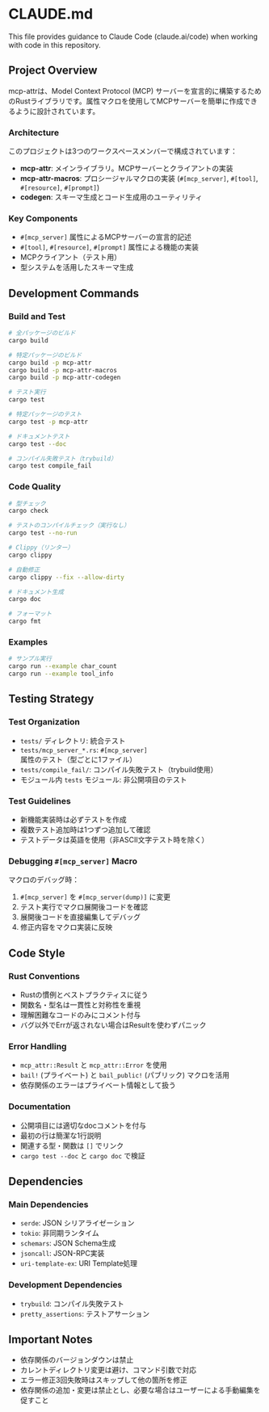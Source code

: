 # CLAUDE.md

This file provides guidance to Claude Code (claude.ai/code) when working with code in this repository.

## Project Overview

mcp-attrは、Model Context Protocol (MCP) サーバーを宣言的に構築するためのRustライブラリです。属性マクロを使用してMCPサーバーを簡単に作成できるように設計されています。

### Architecture

このプロジェクトは3つのワークスペースメンバーで構成されています：

- **mcp-attr**: メインライブラリ。MCPサーバーとクライアントの実装
- **mcp-attr-macros**: プロシージャルマクロの実装 (`#[mcp_server]`, `#[tool]`, `#[resource]`, `#[prompt]`)
- **codegen**: スキーマ生成とコード生成用のユーティリティ

### Key Components

- `#[mcp_server]` 属性によるMCPサーバーの宣言的記述
- `#[tool]`, `#[resource]`, `#[prompt]` 属性による機能の実装
- MCPクライアント（テスト用）
- 型システムを活用したスキーマ生成

## Development Commands

### Build and Test
```bash
# 全パッケージのビルド
cargo build

# 特定パッケージのビルド
cargo build -p mcp-attr
cargo build -p mcp-attr-macros
cargo build -p mcp-attr-codegen

# テスト実行
cargo test

# 特定パッケージのテスト
cargo test -p mcp-attr

# ドキュメントテスト
cargo test --doc

# コンパイル失敗テスト（trybuild）
cargo test compile_fail
```

### Code Quality
```bash
# 型チェック
cargo check

# テストのコンパイルチェック（実行なし）
cargo test --no-run

# Clippy（リンター）
cargo clippy

# 自動修正
cargo clippy --fix --allow-dirty

# ドキュメント生成
cargo doc

# フォーマット
cargo fmt
```

### Examples
```bash
# サンプル実行
cargo run --example char_count
cargo run --example tool_info
```

## Testing Strategy

### Test Organization
- `tests/` ディレクトリ: 統合テスト
- `tests/mcp_server_*.rs`: `#[mcp_server]` 属性のテスト（型ごとに1ファイル）
- `tests/compile_fail/`: コンパイル失敗テスト（trybuild使用）
- モジュール内 `tests` モジュール: 非公開項目のテスト

### Test Guidelines
- 新機能実装時は必ずテストを作成
- 複数テスト追加時は1つずつ追加して確認
- テストデータは英語を使用（非ASCII文字テスト時を除く）

### Debugging `#[mcp_server]` Macro
マクロのデバッグ時：
1. `#[mcp_server]` を `#[mcp_server(dump)]` に変更
2. テスト実行でマクロ展開後コードを確認
3. 展開後コードを直接編集してデバッグ
4. 修正内容をマクロ実装に反映

## Code Style

### Rust Conventions
- Rustの慣例とベストプラクティスに従う
- 関数名・型名は一貫性と対称性を重視
- 理解困難なコードのみにコメント付与
- バグ以外でErrが返されない場合はResultを使わずパニック

### Error Handling
- `mcp_attr::Result` と `mcp_attr::Error` を使用
- `bail!` (プライベート) と `bail_public!` (パブリック) マクロを活用
- 依存関係のエラーはプライベート情報として扱う

### Documentation
- 公開項目には適切なdocコメントを付与
- 最初の行は簡潔な1行説明
- 関連する型・関数は `[]` でリンク
- `cargo test --doc` と `cargo doc` で検証

## Dependencies

### Main Dependencies
- `serde`: JSON シリアライゼーション
- `tokio`: 非同期ランタイム
- `schemars`: JSON Schema生成
- `jsoncall`: JSON-RPC実装
- `uri-template-ex`: URI Template処理

### Development Dependencies
- `trybuild`: コンパイル失敗テスト
- `pretty_assertions`: テストアサーション

## Important Notes

- 依存関係のバージョンダウンは禁止
- カレントディレクトリ変更は避け、コマンド引数で対応
- エラー修正3回失敗時はスキップして他の箇所を修正
- 依存関係の追加・変更は禁止とし、必要な場合はユーザーによる手動編集を促すこと